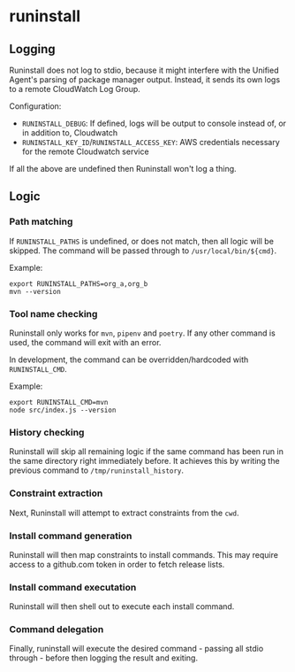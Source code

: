 # runinstall

## Logging

Runinstall does not log to stdio, because it might interfere with the Unified Agent's parsing of package manager output.
Instead, it sends its own logs to a remote CloudWatch Log Group.

Configuration:

- `RUNINSTALL_DEBUG`: If defined, logs will be output to console instead of, or in addition to, Cloudwatch
- `RUNINSTALL_KEY_ID`/`RUNINSTALL_ACCESS_KEY`: AWS credentials necessary for the remote Cloudwatch service

If all the above are undefined then Runinstall won't log a thing.

## Logic

### Path matching

If `RUNINSTALL_PATHS` is undefined, or does not match, then all logic will be skipped.
The command will be passed through to `/usr/local/bin/${cmd}`.

Example:

```
export RUNINSTALL_PATHS=org_a,org_b
mvn --version
```

### Tool name checking

Runinstall only works for `mvn`, `pipenv` and `poetry`.
If any other command is used, the command will exit with an error.

In development, the command can be overridden/hardcoded with `RUNINSTALL_CMD`.

Example:

```
export RUNINSTALL_CMD=mvn
node src/index.js --version
```

### History checking

Runinstall will skip all remaining logic if the same command has been run in the same directory right immediately before.
It achieves this by writing the previous command to `/tmp/runinstall_history`.

### Constraint extraction

Next, Runinstall will attempt to extract constraints from the `cwd`.

### Install command generation

Runinstall will then map constraints to install commands.
This may require access to a github.com token in order to fetch release lists.

### Install command executation

Runinstall will then shell out to execute each install command.

### Command delegation

Finally, runinstall will execute the desired command - passing all stdio through - before then logging the result and exiting.
